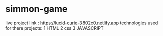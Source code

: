 # simmon-game
live project link : https://lucid-curie-3802c0.netlify.app
technologies used for there projects:
1 HTML
2 css
3 JAVASCRIPT
